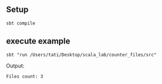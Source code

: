 ## Setup

```
sbt compile
```

## execute example

```
sbt "run /Users/tati/Desktop/scala_lab/counter_files/src"
```

Output:
```
Files count: 3
```
